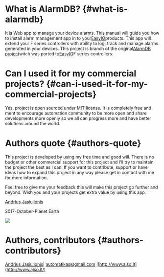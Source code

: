# What is AlarmDB? {#what-is-alarmdb}

It is Web app to manage your device alarms. This manual will guide you how to install alarm management app in to your[EasyIO](https://easyio.eu/)products. This app will extend your F series controllers with ability to log, track and manage alarms generated in your devices. This project is branch of the original[AlarmDB project](https://automatikas.gitbooks.io/alarmdb-for-easyio/content/#documentation-httpsgithubcomautomatikasalarmdbwiki)witch was ported to[EasyIO](https://easyio.eu/)F series controllers.

# Can I used it for my commercial projects? {#can-i-used-it-for-my-commercial-projects}

Yes, project is open sourced under MIT license. It is completely free and ment to encourage automation community to be more open and share developments more openly so we all can progress more and have better solutions around the world.

# Authors quote {#authors-quote}

This project is developed by using my free time and good will. There is no budget or other commercial support for this project and I'll try to maintain the project the best as I can. If you want to contribute, support or have ideas how to expand this project in any way please get in contact with me for more information.

Feel free to give me your feedback this will make this project go further and beyond. Wish you and your projects get extra value by using this app.

[Andrius Jasiulionis](https://www.linkedin.com/in/andriusjasiulionis/)

2017-October-Planet Earth

![](https://raw.githubusercontent.com/automatikas/AlarmDB/master/docs/img/alarm_console_log_view_notes.PNG)

# Authors, contributors {#authors-contributors}

[Andrius Jasiulionis](https://www.linkedin.com/in/andriusjasiulionis/)\| automatikas@gmail.com \|[http://www.ajso.lt](http://www.ajso.lt/)

